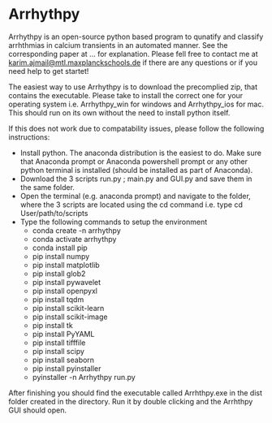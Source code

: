 # Arrhythpy
Arrhythpy is an open-source python based program to qunatify and classify arrhthmias in calcium transients in an automated manner.
See the corresponding paper at ... for explanation.
Please fell free to contact me at karim.ajmail@mtl.maxplanckschools.de if there are any questions or if you need help to get startet!

The easiest way to use Arrhythpy is to download the precomplied zip, that contains the executable. Please take to install the correct one for your operating system i.e. Arrhythpy_win for windows and Arrhythpy_ios for mac. This should run on its own without the need to install python itself.

If this does not work due to compatability issues, please follow the following instructions:
- Install python. The anaconda distribution is the easiest to do. Make sure that Anaconda prompt or Anaconda powershell prompt or any other python terminal is installed (should be installed as part of Anaconda).
- Download the 3 scripts run.py ; main.py and GUI.py and save them in the same folder.
- Open the terminal (e.g. anaconda prompt) and navigate to the folder, where the 3 scripts are located using the cd command i.e. type cd User/path/to/scripts
- Type the following commands to setup the environment
  - conda create -n arrhythpy
  - conda activate arrhythpy
  - conda install pip
  - pip install numpy
  - pip install matplotlib
  - pip install glob2
  - pip install pywavelet
  - pip install openpyxl
  - pip install tqdm
  - pip install scikit-learn
  - pip install scikit-image
  - pip install tk
  - pip install PyYAML
  - pip install tifffile
  - pip install scipy
  - pip install seaborn
  - pip install pyinstaller
  - pyinstaller -n Arrhythpy run.py
 
After finishing you should find the executable called Arrhthpy.exe in the dist folder created in the directory. Run it by double clicking and the Arrhthpy GUI should open.
    
